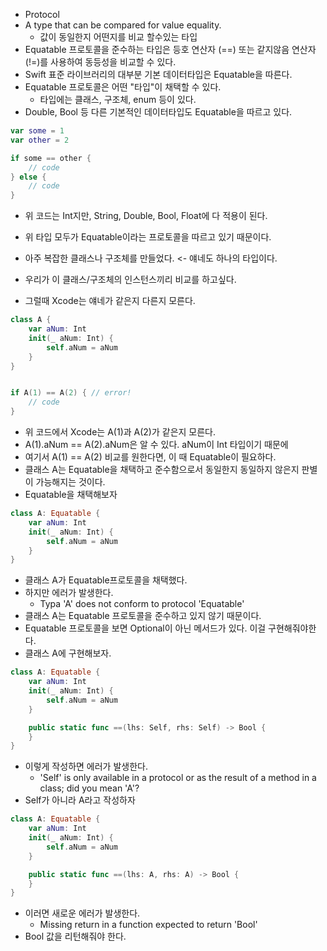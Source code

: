 - Protocol
- A type that can be compared for value equality.
	- 값이 동일한지 어떤지를 비교 할수있는 타입
- Equatable 프로토콜을 준수하는 타입은 등호 연산자 (\==) 또는 같지않음 연산자(!=)를 사용하여 동등성을 비교할 수 있다.
- Swift 표준 라이브러리의 대부분 기본 데이터타입은 Equatable을 따른다.
- Equatable 프로토콜은 어떤 "타입"이 채택할 수 있다.
	- 타입에는 클래스, 구조체, enum 등이 있다.
- Double, Bool 등 다른 기본적인 데이터타입도 Equatable을 따르고 있다.
```swift
var some = 1
var other = 2

if some == other {
	// code
} else {
	// code
}
```
- 위 코드는 Int지만, String, Double, Bool, Float에 다 적용이 된다.
- 위 타입 모두가 Equatable이라는 프로토콜을 따르고 있기 때문이다.

- 아주 복잡한 클래스나 구조체를 만들었다. <- 얘네도 하나의 타입이다.
- 우리가 이 클래스/구조체의 인스턴스끼리 비교를 하고싶다.
- 그럴때 Xcode는 얘네가 같은지 다른지 모른다.
```swift
class A {
	var aNum: Int
	init(_ aNum: Int) {
		self.aNum = aNum
	}
}


if A(1) == A(2) { // error!
	// code
}
```
-  위 코드에서 Xcode는 A(1)과 A(2)가 같은지 모른다.
- A(1).aNum == A(2).aNum은 알 수 있다. aNum이 Int 타입이기 때문에
- 여기서 A(1) == A(2) 비교를 원한다면, 이 때 Equatable이 필요하다.
- 클래스 A는 Equatable을 채택하고 준수함으로서 동일한지 동일하지 않은지 판별이 가능해지는 것이다.
- Equatable을 채택해보자
```swift
class A: Equatable {
	var aNum: Int
	init(_ aNum: Int) {
		self.aNum = aNum
	}
}
```
- 클래스 A가 Equatable프로토콜을 채택했다.
- 하지만 에러가 발생한다.
	- Typa 'A' does not conform to protocol 'Equatable'
- 클래스 A는 Equatable 프로토콜을 준수하고 있지 않기 때문이다.
- Equatable 프로토콜을 보면 Optional이 아닌 메서드가 있다. 이걸 구현해줘야한다.
- 클래스 A에 구현해보자.
```swift
class A: Equatable {
	var aNum: Int
	init(_ aNum: Int) {
		self.aNum = aNum
	}

	public static func ==(lhs: Self, rhs: Self) -> Bool {
	}
}
```
- 이렇게 작성하면 에러가 발생한다.
	- 'Self' is only available in a protocol or as the result of a method in a class; did you mean 'A'?
- Self가 아니라 A라고 작성하자
```swift
class A: Equatable {
	var aNum: Int
	init(_ aNum: Int) {
		self.aNum = aNum
	}

	public static func ==(lhs: A, rhs: A) -> Bool {
	}
}
```
- 이러면 새로운 에러가 발생한다.
	- Missing return in a function expected to return 'Bool'
- Bool 값을 리턴해줘야 한다.
```swift

```